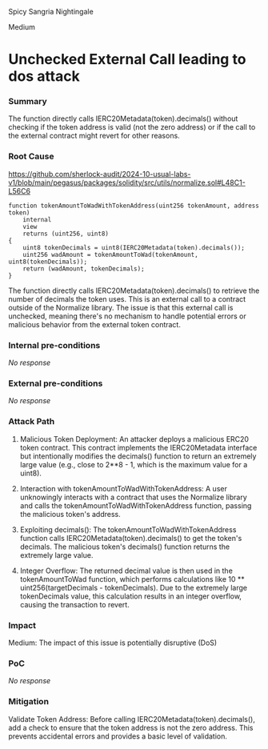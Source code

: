 Spicy Sangria Nightingale

Medium

# Unchecked External Call leading to dos attack

### Summary

The function directly calls IERC20Metadata(token).decimals() without checking if the token address is valid (not the zero address) or if the call to the external contract might revert for other reasons.



### Root Cause

https://github.com/sherlock-audit/2024-10-usual-labs-v1/blob/main/pegasus/packages/solidity/src/utils/normalize.sol#L48C1-L56C6

```solidity 
function tokenAmountToWadWithTokenAddress(uint256 tokenAmount, address token)
    internal
    view
    returns (uint256, uint8)
{
    uint8 tokenDecimals = uint8(IERC20Metadata(token).decimals());
    uint256 wadAmount = tokenAmountToWad(tokenAmount, uint8(tokenDecimals));
    return (wadAmount, tokenDecimals);
}

```
The function directly calls IERC20Metadata(token).decimals() to retrieve the number of decimals the token uses. This is an external call to a contract outside of the Normalize library. The issue is that this external call is unchecked, meaning there's no mechanism to handle potential errors or malicious behavior from the external token contract.



### Internal pre-conditions

_No response_

### External pre-conditions

_No response_

### Attack Path

1. Malicious Token Deployment: An attacker deploys a malicious ERC20 token contract. This contract implements the IERC20Metadata interface but intentionally modifies the decimals() function to return an extremely large value (e.g., close to 2**8 - 1, which is the maximum value for a uint8).

2. Interaction with tokenAmountToWadWithTokenAddress: A user unknowingly interacts with a contract that uses the Normalize library and calls the tokenAmountToWadWithTokenAddress function, passing the malicious token's address.

3. Exploiting decimals(): The tokenAmountToWadWithTokenAddress function calls IERC20Metadata(token).decimals() to get the token's decimals. The malicious token's decimals() function returns the extremely large value.

4. Integer Overflow: The returned decimal value is then used in the tokenAmountToWad function, which performs calculations like 10 ** uint256(targetDecimals - tokenDecimals). Due to the extremely large tokenDecimals value, this calculation results in an integer overflow, causing the transaction to revert.

### Impact

Medium: The impact of this issue is potentially disruptive (DoS)

### PoC

_No response_

### Mitigation

Validate Token Address: Before calling IERC20Metadata(token).decimals(), add a check to ensure that the token address is not the zero address. This prevents accidental errors and provides a basic level of validation.